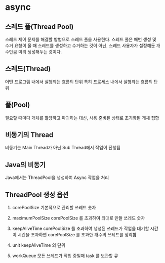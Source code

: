 # async

## 스레드 풀(Thread Pool)
스레드 제어 문제를 해결할 방법으로 스레드 풀을 사용한다. 스레드 풀은 매번 생성 및 수거 요청이 올 때 스레드를 생성하고 수거하는 것이 아닌, 스레드 사용자가 설정해둔 개수만큼 미리 생성해두는 것이다.

## 스레드(Thread)
어떤 프로그램 내에서 실행되는 흐름의 단위
특히 프로세스 내에서 실행되는 흐름의 단위

## 풀(Pool)
필요할 때마다 개체를 할당하고 파괴하는 대신, 사용 준비된 상태로 초기화된 개체 집합

## 비동기의 Thread
비동기는 Main Thread가 아닌 Sub Thread에서 작업이 진행됨

## Java의 비동기
Java에서는 ThreadPool을 생성하여 Async 작업을 처리

## ThreadPool 생성 옵션
1. corePoolSize
기본적으로 관리할 쓰레드 숫자

2. maximumPoolSize
corePoolSize 를 초과하여 최대로 만들 쓰레드 숫자

3. keepAliveTime
corePoolSize 를 초과하여 생성된 쓰레드가 작업을 대기할 시간
이 시간을 초과하면 corePoolSize 를 초과한 개수의 쓰레드를 정리함

4. unit
keepAliveTime 의 단위

5. workQueue
모든 쓰레드가 작업 중일때 task 를 보관할 큐
